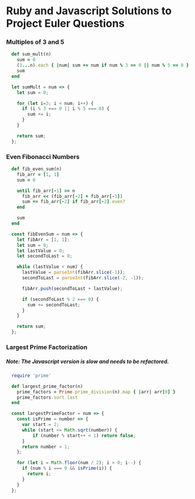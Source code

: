 # Ruby and Javascript Solutions to Project Euler Questions

### Multiples of 3 and 5

```ruby
  def sum_mult(n)
    sum = 0
    (3...n).each { |num| sum += num if num % 3 == 0 || num % 5 == 0 }
    sum
  end
```

```javascript
  let sumMult = num => {
    let sum = 0;

    for (let i=3; i < num; i++) {
      if (i % 3 === 0 || i % 5 === 0) {
        sum += i;
      }
    }

    return sum;
  };
```

### Even Fibonacci Numbers

```ruby
  def fib_even_sum(n)
    fib_arr = [1, 1]
    sum = 0

    until fib_arr[-1] >= n
      fib_arr << (fib_arr[-2] + fib_arr[-1])
      sum += fib_arr[-2] if fib_arr[-2].even?
    end

    sum
  end
```

```javascript
  const fibEvenSum = num => {
    let fibArr = [1, 1];
    let sum = 0;
    let lastValue = 0;
    let secondToLast = 0;

    while (lastValue < num) {
      lastValue = parseInt(fibArr.slice(-1));
      secondToLast = parseInt(fibArr.slice(-2, -1));

      fibArr.push(secondToLast + lastValue);

      if (secondToLast % 2 === 0) {
        sum += secondToLast;
      }
    }

    return sum;
  };
```

### Largest Prime Factorization

##### Note: The Javascript version is slow and needs to be refactored.

```ruby
  require 'prime'

  def largest_prime_factor(n)
    prime_factors = Prime.prime_division(n).map { |arr| arr[0] }
    prime_factors.sort.last
  end
```

```javascript
  const largestPrimeFactor = num => {
    const isPrime = number => {
      var start = 2;
      while (start <= Math.sqrt(number)) {
          if (number % start++ < 1) return false;
      }
      return number > 1;
    };

    for (let i = Math.floor(num / 2); i > 0; i--) {
      if (num % i === 0 && isPrime(i)) {
        return i;
      }
    }
  };
```
